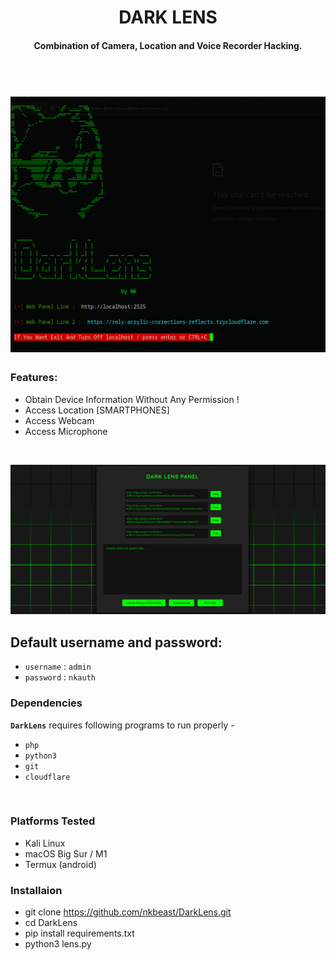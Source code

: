 <h1 align="center">DARK LENS </h1>
<h4 align="center">Combination of Camera, Location and Voice Recorder Hacking. </h4>

<h1 align="center">
  <br>
  <a href="https://github.com/nkbeast/DarkLens"><img src=".imgs/darklens1.png" alt="DarkLens"></a>
</h1>

### Features:

- Obtain Device Information Without Any Permission !
- Access Location [SMARTPHONES]
- Access Webcam
- Access Microphone

<br>

![demo2](.imgs/darklens2.png)


## Default username and password:

- `username` : `admin`
- `password` : `nkauth`
  <br>

### Dependencies

**`DarkLens`** requires following programs to run properly -

- `php`
- `python3`
- `git`
- `cloudflare`

<br>

### Platforms Tested

- Kali Linux
- macOS Big Sur / M1
- Termux (android)
  <br>

### Installaion

- git clone https://github.com/nkbeast/DarkLens.git
- cd DarkLens
- pip install requirements.txt
- python3 lens.py
  <br>
